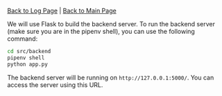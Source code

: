 [Back to Log Page](./README.md) | [Back to Main Page](../../README.md) 


We will use Flask to build the backend server. To run the backend server (make sure you are in the pipenv shell), you can use the following command:
```bash
cd src/backend
pipenv shell
python app.py
```

The backend server will be running on `http://127.0.0.1:5000/`. You can access the server using this URL.